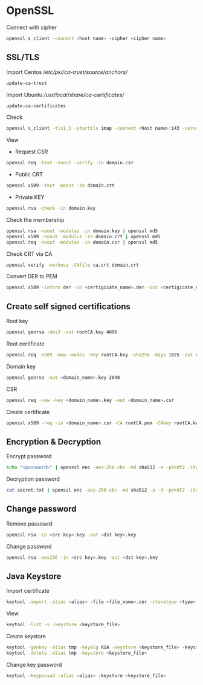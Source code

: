 # OpenSSL

Connect with cipher

```bash
openssl s_client -connect <host name> -cipher <cipher name>
```

## SSL/TLS

Import Centos
_/etc/pki/ca-trust/source/anchors/_

```bash
update-ca-trust
```

Import Ubuntu
_/usr/local/share/ca-certificates/_

```bash
update-ca-certificates
```

Check

```bash
openssl s_client -tls1_1 -starttls imap -connect <host name>:143 -servername <host name>
```

View

* Request CSR

```bash
openssl req -text -noout -verify -in domain.csr
```

* Public CRT

```bash
openssl x509 -text -noout -in domain.crt
```

* Private KEY

```bash
openssl rsa -check -in domain.key
```

Check the membership

```bash
openssl rsa -noout -modulus -in domain.key | openssl md5
openssl x509 -noout -modulus -in domain.crt | openssl md5
openssl req -noout -modulus -in domain.csr | openssl md5
```

Check CRT via CA

```bash
openssl verify -verbose -CAfile ca.crt domain.crt
```

Convert DER to PEM

```bash
openssl x509 -inform der -in <certigicate_name>.der -out <certigicate_name>.pem
```

## Create self signed certifications

Root key

```bash
openssl genrsa -des3 -out rootCA.key 4096
```

Root certificate

```bash
openssl req -x509 -new -nodes -key rootCA.key -sha256 -days 1825 -out rootCA.pem
```

Domain key

```bash
openssl genrsa -out <domain_name>.key 2048
```

CSR

```bash
openssl req -new -key <domain_name>.key -out <domain_name>.csr
```

Create certificate

```bash
openssl x509 -req -in <domain_name>.csr -CA rootCA.pem -CAkey rootCA.key -CAcreateserial -out <domain_name>.pem -days 365 -sha256
```

## Encryption & Decryption

Encrypt password

```bash
echo "<password>" | openssl enc -aes-256-cbc -md sha512 -a -pbkdf2 -iter 100000 -salt -pass pass:<salt> > secret.txt
```

Decryption password

```bash
cat secret.txt | openssl enc -aes-256-cbc -md sha512 -a -d -pbkdf2 -iter 100000 -salt -pass pass:<salt>
```

## Change password

Remove passowrd

```bash
openssl rsa -in <src key>.key -out <dst key>.key
```

Change password

```bash
openssl rsa -aes256 -in <src key>.key -out <dst key>.key
```

## Java Keystore

Import certificate

```bash
keytool -import -alias <alias> -file <file_name>.cer -storetype <type> -keystore <keystore_file>
```

View

```bash
keytool -list -v -keystore <keystore_file>
```

Create keystore

```bash
keytool -genkey -alias tmp -keyalg RSA -keystore <keystore_file> -keysize 2048 -storetype <type>
keytool -delete -alias tmp -keystore <keystore_file>
```

Change key password

```bash
keytool -keypasswd -alias <alias> -keystore <keystore_file>
```
